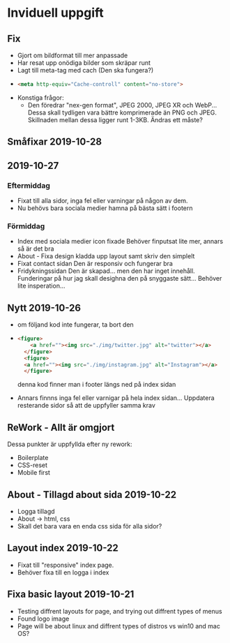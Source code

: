 # Inviduell uppgift

## Fix
- Gjort om bildformat till mer anpassade 
- Har resat upp onödiga bilder som skräpar runt
- Lagt till meta-tag med cach (Den ska fungera?)
- ```html
  <meta http-equiv="Cache-controll" content="no-store">
  ```
- Konstiga frågor:
  - Den föredrar "nex-gen format", JPEG 2000, JPEG XR och WebP... Dessa skall tydligen vara bättre komprimerade än PNG och JPEG. Skillnaden mellan dessa ligger runt 1-3KB. Ändras ett måste?


## Småfixar 2019-10-28

## 2019-10-27

### Eftermiddag
- Fixat till alla sidor, inga fel eller varningar på någon av dem.
- Nu behövs bara sociala medier hamna på bästa sätt i footern

### Förmiddag
- Index med sociala medier icon fixade
  Behöver finputsat lite mer, annars så är det bra
- About - Fixa design
  kladda upp layout samt skriv den simplelt
- Fixat contact sidan
  Den är responsiv och fungerar bra
- Fridykningssidan
  Den är skapad... men den har inget innehåll.
  Funderingar på hur jag skall desighna den på snyggaste sätt... Behöver lite insperation...

## Nytt 2019-10-26
- om följand kod inte fungerar, ta bort den
- ```html
  <figure>
      <a href=""><img src="./img/twitter.jpg" alt="twitter"></a>
    </figure>
    <figure>
    <a href=""><img src="./img/instagram.jpg" alt="Instagram"></a>
    </figure>
    ```

    denna kod finner man i footer längs ned på index sidan
- Annars finnns inga fel eller varnigar på hela index sidan...
  Uppdatera resterande sidor så att de uppfyller samma krav

## ReWork - Allt är omgjort
Dessa punkter är uppfyllda efter ny rework:
- Boilerplate 
- CSS-reset
- Mobile first
  
## About - Tillagd about sida 2019-10-22
- Logga tillagd
- About -> html, css 
- Skall det bara vara en enda css sida för alla sidor?

## Layout index 2019-10-22
- Fixat till "responsive" index page.
- Behöver fixa till en logga i index

## Fixa basic layout 2019-10-21
- Testing diffrent layouts for page, and trying out diffrent types of menus
- Found logo image
- Page will be about linux and diffrent types of distros vs win10 and mac OS?
